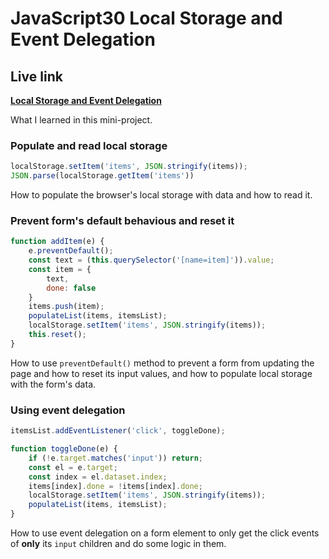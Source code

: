 # JavaScript30 Local Storage and Event Delegation

## Live link
**[Local Storage and Event Delegation](https://rawcdn.githack.com/Redvanisation/JavaScript-30/dbc15f40bb47977214eb98bf6592a45145eae872/15.Local-Storage/index.html)**

What I learned in this mini-project.

### Populate and read local storage

``` javascript
localStorage.setItem('items', JSON.stringify(items));
JSON.parse(localStorage.getItem('items'))
```

How to populate the browser's local storage with data and how to read it.

### Prevent form's default behavious and reset it 

``` JavaScript
function addItem(e) {
    e.preventDefault();
    const text = (this.querySelector('[name=item]')).value;
    const item = {
        text,
        done: false
    }
    items.push(item);
    populateList(items, itemsList);
    localStorage.setItem('items', JSON.stringify(items));
    this.reset();
}
```

How to use `preventDefault()` method to prevent a form from updating the page and how to reset its input values, and how to populate local storage with the form's data.

### Using event delegation

``` JavaScript
itemsList.addEventListener('click', toggleDone);
```

``` JavaScript
function toggleDone(e) {
    if (!e.target.matches('input')) return;
    const el = e.target;
    const index = el.dataset.index;
    items[index].done = !items[index].done;
    localStorage.setItem('items', JSON.stringify(items));
    populateList(items, itemsList);
}
```

How to use event delegation on a form element to only get the click events of **only** its `input` children and do some logic in them.
